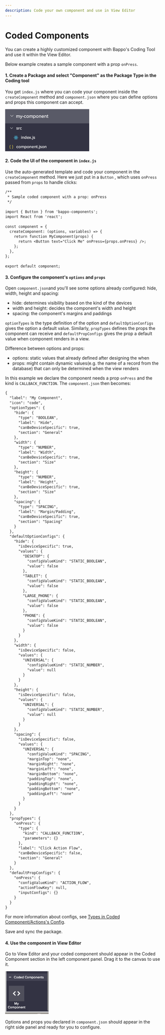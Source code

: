 ```yaml
---
description: Code your own component and use in View Editor
---
```


# Coded Components

You can create a highly customized component with Bappo's Coding Tool and use it within the View Editor. 

Below example creates a sample component with a prop `onPress`.

#### 1. Create a Package and select "Component" as the Package Type in the Coding tool

You get `index.js` where you can code your component inside the `createComponent` method and `component.json` where you can define options and props this component can accept.

![created component](../.gitbook/assets/image.png)

#### 2. Code the UI of the component in `index.js`

Use the auto-generated template and code your component in the `createComponent` method. Here we just put in a `Button` , which uses `onPress` passed from `props` to handle clicks:  

```text
/**
 * Sample coded component with a prop: onPress
 */

import { Button } from 'bappo-components';
import React from 'react';

const component = {
  createComponent: (options, variables) => {
    return function MyComponent(props) {
      return <Button text="Click Me" onPress={props.onPress} />;
    };
  },
};

export default component;
```

#### 3. Configure the component's `options` and `props`

Open `component.json`and you'll see some options already configured: hide, width, height and spacing: 

* hide: determines visibility based on the kind of the devices
* width and height:  decides the component's width and height
* spacing: the component's margins and paddings

`optionTypes` is the type definition of the option and `defaultOptionConfigs` gives the option a default value. Similarly, `propTypes` defines the props the component can receive and `defaultPropConfigs` gives the prop a default value when component renders in a view.

Difference between options and props:

* options: static values that already defined after designing the when
* props: might contain dynamic values\(e.g. the name of a record from the database\) that can only be determined when the view renders

In this example we declare the component needs a prop `onPress` and the kind is `CALLBACK_FUNCTION`. The `component.json` then becomes:

```text
{
  "label": "My Component",
  "icon": "code",
  "optionTypes": {
    "hide": {
      "type": "BOOLEAN",
      "label": "Hide",
      "canBeDeviceSpecific": true,
      "section": "General"
    },
    "width": {
      "type": "NUMBER",
      "label": "Width",
      "canBeDeviceSpecific": true,
      "section": "Size"
    },
    "height": {
      "type": "NUMBER",
      "label": "Height",
      "canBeDeviceSpecific": true,
      "section": "Size"
    },
    "spacing": {
      "type": "SPACING",
      "label": "Margin/Padding",
      "canBeDeviceSpecific": true,
      "section": "Spacing"
    }
  },
  "defaultOptionConfigs": {
    "hide": {
      "isDeviceSpecific": true,
      "values": {
        "DESKTOP": {
          "configValueKind": "STATIC_BOOLEAN",
          "value": false
        },
        "TABLET": {
          "configValueKind": "STATIC_BOOLEAN",
          "value": false
        },
        "LARGE_PHONE": {
          "configValueKind": "STATIC_BOOLEAN",
          "value": false
        },
        "PHONE": {
          "configValueKind": "STATIC_BOOLEAN",
          "value": false
        }
      }
    },
    "width": {
      "isDeviceSpecific": false,
      "values": {
        "UNIVERSAL": {
          "configValueKind": "STATIC_NUMBER",
          "value": null
        }
      }
    },
    "height": {
      "isDeviceSpecific": false,
      "values": {
        "UNIVERSAL": {
          "configValueKind": "STATIC_NUMBER",
          "value": null
        }
      }
    },
    "spacing": {
      "isDeviceSpecific": false,
      "values": {
        "UNIVERSAL": {
          "configValueKind": "SPACING",
          "marginTop": "none",
          "marginRight": "none",
          "marginLeft": "none",
          "marginBottom": "none",
          "paddingTop": "none",
          "paddingRight": "none",
          "paddingBottom": "none",
          "paddingLeft": "none"
        }
      }
    }
  },
  "propTypes": {
    "onPress": {
      "type": {
        "kind": "CALLBACK_FUNCTION",
        "parameters": {}
      },
      "label": "Click Action Flow",
      "canBeDeviceSpecific": false,
      "section": "General"
    }
  },
  "defaultPropConfigs": {
    "onPress": {
      "configValueKind": "ACTION_FLOW",
      "actionFlowKey": null,
      "inputConfigs": {}
    }
  }
}

```

For more information about configs, see  [Types in Coded Component/Actions's Config](https://bappo.gitbook.io/bappo-courses/view-editor/types-in-coded-component-actions-config).

Save and sync the package.

#### 4. Use the component in View Editor

Go to View Editor and your coded component should appear in the Coded Component section in the left component panel. Drag it to the canvas to use it.

![component panel in View Editor](../.gitbook/assets/image%20%281%29.png)

Options and props you declared in `component.json` should appear in the right side panel and ready for you to configure.


